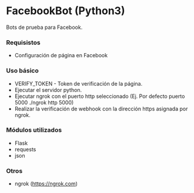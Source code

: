 # FacebookBot (Python3)
Bots de prueba para Facebook.

### Requisistos
- Configuración de página en Facebook

### Uso básico
- VERIFY_TOKEN - Token de verificación de la página.
- Ejecutar el servidor python.
- Ejecutar ngrok con el puerto http seleccionado (Ej. Por defecto puerto 5000 ./ngrok http 5000)
- Realizar la verificación de webhook con la dirección https asignada por ngrok.

### Módulos utilizados
- Flask
- requests
- json

### Otros
- ngrok (https://ngrok.com)
